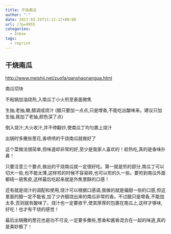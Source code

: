 ```yaml
---
title: 干烧南瓜
author: "-"
date: 2017-03-25T11:12:17+00:00
url: /?p=9955
categories:
  - Inbox
tags:
  - reprint
---
```

## 干烧南瓜
http://www.meishij.net/zuofa/ganshaonangua.html


南瓜切块

不粘锅加油烧热,入南瓜丁小火煎至表面微焦

生抽,老抽,糖,醋调成烧汁 (醋只要加一点点,只是增香,不能吃出酸味来。建议只加生抽,我加了老抽,颜色深了点) 

倒入烧汁,大火收汁,并不停翻炒,使南瓜丁均匀裹上烧汁

出锅时多撒些葱花,香喷喷的干烧南瓜就做好了

这个菜做法很简单,但味道却非常的好,至少是我家人喜欢的！趁热吃,真的是香味扑鼻！

只要注意三个要点,做出的干烧南瓜就一定很好吃。第一就是煎的部分,南瓜丁可以切大一些,也不能太薄,这样煎的时候不容易碎,也可以煎的久一些。要煎到南瓜外面都结一层焦皮,这样最后吃起来就是外焦里酥的口感！

还有就是烧汁的调配和使用,烧汁可以根据口感调,我做的就是偏甜一些的口感,但这里面的醋一定不能省,加了少许醋烧出来的南瓜非常的香。不过醋只是增香,不能加太多,否则就有酸味了。烧汁也一定要收干,使其厚厚的包裹在南瓜上,这样才够味,好吃！也才有干烧的感觉！

最后出锅撒的葱花也是功不可没,一定要多撒些,葱香和酱香混合在一起的味道,真的是美妙极了！